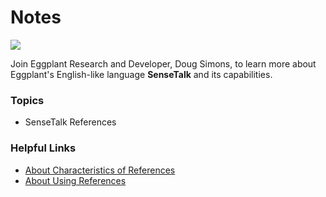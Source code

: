 # Notes

[![](https://img.shields.io/badge/YouTube-14m%2059s-FF0000?logo=youtube)](https://youtu.be/PZLNby1noMQ)

Join Eggplant Research and Developer, Doug Simons, to learn more about Eggplant's English-like language **SenseTalk** and its capabilities.

### Topics
- SenseTalk References

### Helpful Links
- [About Characteristics of References](https://docs.eggplantsoftware.com/studio/stk-references-to-containers/#characteristics-of-references)
- [About Using References](https://docs.eggplantsoftware.com/studio/stk-references-to-containers/#using-references)